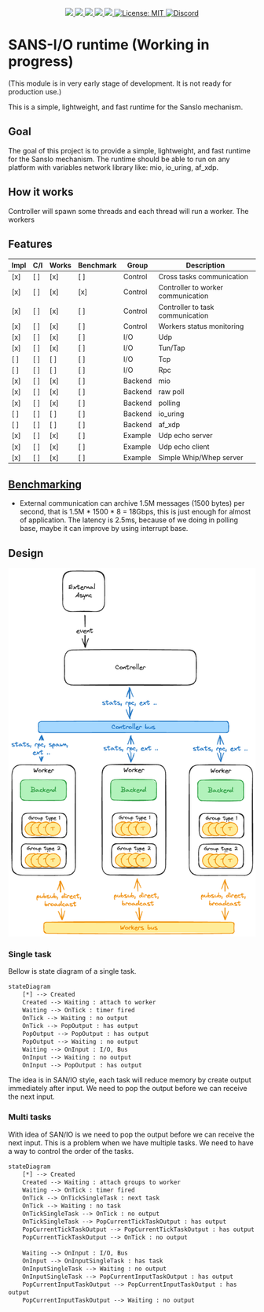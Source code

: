 <p align="center">
 <a href="https://github.com/8xFF/sans-io-runtime/actions">
  <img src="https://github.com/8xFF/sans-io-runtime/actions/workflows/rust.yml/badge.svg?branch=main">
 </a>
 <a href="https://codecov.io/gh/8xff/sans-io-runtime">
  <img src="https://codecov.io/gh/8xff/sans-io-runtime/branch/main/graph/badge.svg">
 </a>
 <a href="https://deps.rs/repo/github/8xff/sans-io-runtime">
  <img src="https://deps.rs/repo/github/8xff/sans-io-runtime/status.svg">
 </a>
 <a href="https://crates.io/crates/sans-io-runtime">
  <img src="https://img.shields.io/crates/v/sans-io-runtime.svg">
 </a>
 <a href="https://docs.rs/sans-io-runtime">
  <img src="https://docs.rs/sans-io-runtime/badge.svg">
 </a>
 <a href="https://github.com/8xFF/sans-io-runtime/blob/main/LICENSE">
  <img src="https://img.shields.io/badge/license-MIT-blue" alt="License: MIT">
 </a>
 <a href="https://discord.gg/tJ6dxBRk">
  <img src="https://img.shields.io/discord/1173844241542287482?logo=discord" alt="Discord">
 </a>
</p>

# SANS-I/O runtime (Working in progress)

(This module is in very early stage of development. It is not ready for production use.)

This is a simple, lightweight, and fast runtime for the SansIo mechanism.

## Goal

The goal of this project is to provide a simple, lightweight, and fast runtime for the SansIo mechanism. The runtime should be able to run on any platform with variables network library like: mio, io_uring, af_xdp.

## How it works

Controller will spawn some threads and each thread will run a worker. The workers

## Features

| Impl | C/I | Works | Benchmark | Group   | Description                        |
| ---- | --- | ----- | --------- | ------- | ---------------------------------- |
| [x]  | [ ] | [x]   | [ ]       | Control | Cross tasks communication          |
| [x]  | [ ] | [x]   | [x]       | Control | Controller to worker communication |
| [x]  | [ ] | [x]   | [ ]       | Control | Controller to task communication   |
| [x]  | [ ] | [x]   | [ ]       | Control | Workers status monitoring          |
| [x]  | [ ] | [x]   | [ ]       | I/O     | Udp                                |
| [x]  | [ ] | [x]   | [ ]       | I/O     | Tun/Tap                            |
| [ ]  | [ ] | [ ]   | [ ]       | I/O     | Tcp                                |
| [ ]  | [ ] | [ ]   | [ ]       | I/O     | Rpc                                |
| [x]  | [ ] | [x]   | [ ]       | Backend | mio                                |
| [x]  | [ ] | [x]   | [ ]       | Backend | raw poll                           |
| [x]  | [ ] | [x]   | [ ]       | Backend | polling                            |
| [ ]  | [ ] | [ ]   | [ ]       | Backend | io_uring                           |
| [ ]  | [ ] | [ ]   | [ ]       | Backend | af_xdp                             |
| [x]  | [ ] | [x]   | [ ]       | Example | Udp echo server                    |
| [x]  | [ ] | [x]   | [ ]       | Example | Udp echo client                    |
| [x]  | [ ] | [x]   | [ ]       | Example | Simple Whip/Whep server            |

## [Benchmarking](./docs/benchmark.md)

- External communication can archive 1.5M messages (1500 bytes) per second, that is 1.5M * 1500 * 8 = 18Gbps, this is just enough for almost of application. The latency is 2.5ms, because of we doing in polling base, maybe it can improve by using interrupt base.

## Design

![Design](./docs/design.excalidraw.png)

### Single task

Bellow is state diagram of a single task.

```mermaid
stateDiagram
    [*] --> Created
    Created --> Waiting : attach to worker
    Waiting --> OnTick : timer fired
    OnTick --> Waiting : no output
    OnTick --> PopOutput : has output
    PopOutput --> PopOutput : has output
    PopOutput --> Waiting : no output
    Waiting --> OnInput : I/O, Bus
    OnInput --> Waiting : no output
    OnInput --> PopOutput : has output
```

The idea is in SAN/IO style, each task will reduce memory by create output immediately after input. We need to pop the output before we can receive the next input.

### Multi tasks

With idea of SAN/IO is we need to pop the output before we can receive the next input. This is a problem when we have multiple tasks. We need to have a way to control the order of the tasks.

```mermaid
stateDiagram
    [*] --> Created
    Created --> Waiting : attach groups to worker
    Waiting --> OnTick : timer fired
    OnTick --> OnTickSingleTask : next task
    OnTick --> Waiting : no task
    OnTickSingleTask --> OnTick : no output
    OnTickSingleTask --> PopCurrentTickTaskOutput : has output
    PopCurrentTickTaskOutput --> PopCurrentTickTaskOutput : has output
    PopCurrentTickTaskOutput --> OnTick : no output

    Waiting --> OnInput : I/O, Bus
    OnInput --> OnInputSingleTask : has task
    OnInputSingleTask --> Waiting : no output
    OnInputSingleTask --> PopCurrentInputTaskOutput : has output
    PopCurrentInputTaskOutput --> PopCurrentInputTaskOutput : has output
    PopCurrentInputTaskOutput --> Waiting : no output
```